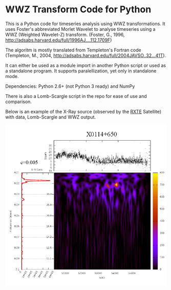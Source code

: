 # WWZ Transform Code for Python

This is a Python code for timeseries analysis using WWZ transformations. It uses Foster's abbreviated Morlet Wavelet to analyse timeseries using a WWZ (Weighted Wavelet-Z) transform. (Foster, G., 1996, http://adsabs.harvard.edu/full/1996AJ....112.1709F)

The algoritm is mostly translated from Templeton's Fortran code (Templeton, M., 2004, http://adsabs.harvard.edu/full/2004JAVSO..32...41T).

It can either be used as a module import in another Python script or used as a standalone program. It supports paralellization, yet only in standalone mode.

Dependencies: Python 2.6+ (not Python 3 ready) and NumPy

There is also a Lomb-Scargle script in the repo for ease of use and comparison.

Below is an example of the X-Ray source (observed by the [RXTE](https://heasarc.gsfc.nasa.gov/docs/xte/xte_1st.html) Satellite) with data, Lomb-Scargle and WWZ output.

![Example Graph](graph/x0114+650.png)
